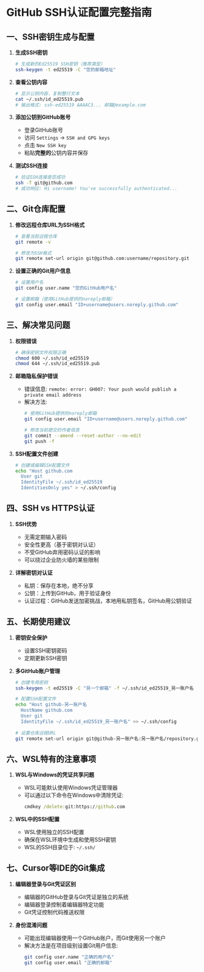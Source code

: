 # GitHub SSH认证配置完整指南

## 一、SSH密钥生成与配置

1. **生成SSH密钥**
   ```bash
   # 生成新的Ed25519 SSH密钥（推荐类型）
   ssh-keygen -t ed25519 -C "您的邮箱地址"
   ```

2. **查看公钥内容**
   ```bash
   # 显示公钥内容，复制整行文本
   cat ~/.ssh/id_ed25519.pub
   # 输出格式: ssh-ed25519 AAAAC3... 邮箱@example.com
   ```

3. **添加公钥到GitHub账号**
   - 登录GitHub账号
   - 访问 `Settings` → `SSH and GPG keys`
   - 点击 `New SSH key`
   - 粘贴**完整的**公钥内容并保存

4. **测试SSH连接**
   ```bash
   # 验证SSH连接是否成功
   ssh -T git@github.com
   # 成功响应: Hi username! You've successfully authenticated...
   ```

## 二、Git仓库配置

1. **修改远程仓库URL为SSH格式**
   ```bash
   # 查看当前远程仓库
   git remote -v
   
   # 修改为SSH格式
   git remote set-url origin git@github.com:username/repository.git
   ```

2. **设置正确的Git用户信息**
   ```bash
   # 设置用户名
   git config user.name "您的GitHub用户名"
   
   # 设置邮箱（使用GitHub提供的noreply邮箱）
   git config user.email "ID+username@users.noreply.github.com"
   ```

## 三、解决常见问题

1. **权限错误**
   ```bash
   # 确保密钥文件权限正确
   chmod 600 ~/.ssh/id_ed25519
   chmod 644 ~/.ssh/id_ed25519.pub
   ```

2. **邮箱隐私保护错误**
   - 错误信息: `remote: error: GH007: Your push would publish a private email address`
   - 解决方法:
     ```bash
     # 使用GitHub提供的noreply邮箱
     git config user.email "ID+username@users.noreply.github.com"
     
     # 修改当前提交的作者信息
     git commit --amend --reset-author --no-edit
     git push -f
     ```

3. **SSH配置文件创建**
   ```bash
   # 创建或编辑SSH配置文件
   echo "Host github.com
     User git
     IdentityFile ~/.ssh/id_ed25519
     IdentitiesOnly yes" > ~/.ssh/config
   ```

## 四、SSH vs HTTPS认证

1. **SSH优势**
   - 无需定期输入密码
   - 安全性更高（基于密钥对认证）
   - 不受GitHub弃用密码认证的影响
   - 可以绕过企业防火墙的某些限制

2. **详解密钥对认证**
   - 私钥：保存在本地，绝不分享
   - 公钥：上传到GitHub，用于验证身份
   - 认证过程：GitHub发送加密挑战，本地用私钥签名，GitHub用公钥验证

## 五、长期使用建议

1. **密钥安全保护**
   - 设置SSH密钥密码
   - 定期更新SSH密钥

2. **多GitHub账户管理**
   ```bash
   # 创建专用密钥
   ssh-keygen -t ed25519 -C "另一个邮箱" -f ~/.ssh/id_ed25519_另一账户名
   
   # 配置SSH配置文件
   echo "Host github-另一账户名
     HostName github.com
     User git
     IdentityFile ~/.ssh/id_ed25519_另一账户名" >> ~/.ssh/config
     
   # 设置仓库远程URL
   git remote set-url origin git@github-另一账户名:另一账户名/repository.git
   ```

## 六、WSL特有的注意事项

1. **WSL与Windows的凭证共享问题**
   - WSL可能默认使用Windows凭证管理器
   - 可以通过以下命令在Windows中清除凭证:
     ```cmd
     cmdkey /delete:git:https://github.com
     ```

2. **WSL中的SSH配置**
   - WSL使用独立的SSH配置
   - 确保在WSL环境中生成和使用SSH密钥
   - WSL的SSH目录位于: `~/.ssh/`

## 七、Cursor等IDE的Git集成

1. **编辑器登录与Git凭证区别**
   - 编辑器的GitHub登录与Git凭证是独立的系统
   - 编辑器登录控制着编辑器特定功能
   - Git凭证控制代码推送权限

2. **身份混淆问题**
   - 可能出现编辑器使用一个GitHub账户，而Git使用另一个账户
   - 解决方法是在项目级别设置Git用户信息:
     ```bash
     git config user.name "正确的用户名"
     git config user.email "正确的邮箱"
     ``` 